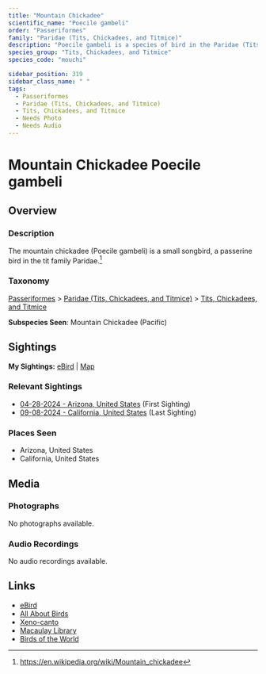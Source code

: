 ```yaml
---
title: "Mountain Chickadee"
scientific_name: "Poecile gambeli"
order: "Passeriformes"
family: "Paridae (Tits, Chickadees, and Titmice)"
description: "Poecile gambeli is a species of bird in the Paridae (Tits, Chickadees, and Titmice) family. It has been observed 6 times."
species_group: "Tits, Chickadees, and Titmice"
species_code: "mouchi"

sidebar_position: 319
sidebar_class_name: " "
tags: 
  - Passeriformes
  - Paridae (Tits, Chickadees, and Titmice)
  - Tits, Chickadees, and Titmice
  - Needs Photo
  - Needs Audio
---
```


# Mountain Chickadee <span className='sci_name'>Poecile gambeli</span>

## Overview

### Description
The mountain chickadee (Poecile gambeli) is a small songbird, a passerine bird in the tit family Paridae.[^1]

[^1]: https://en.wikipedia.org/wiki/Mountain_chickadee

### Taxonomy
[Passeriformes](/tags/passeriformes) > [Paridae (Tits, Chickadees, and Titmice)](/tags/paridae-tits-chickadees-and-titmice) > [Tits, Chickadees, and Titmice](/tags/tits-chickadees-and-titmice)

**Subspecies Seen**: Mountain Chickadee (Pacific)


## Sightings

**My Sightings:** [eBird](https://ebird.org/lifelist?r=world&time=life&spp=mouchi) | [Map](/map?species_code=mouchi)

### Relevant Sightings

* [04-28-2024 - Arizona, United States](https://ebird.org/checklist/S170824764) (First Sighting)
* [09-08-2024 - California, United States](https://ebird.org/checklist/S194427186) (Last Sighting)

### Places Seen

* Arizona, United States
* California, United States



## Media
### Photographs
No photographs available.

### Audio Recordings
No audio recordings available.

## Links
* [eBird](https://ebird.org/species/mouchi) 
* [All About Birds](https://www.allaboutbirds.org/guide/mouchi) 
* [Xeno-canto](https://www.xeno-canto.org/species/poecile-gambeli) 
* [Macaulay Library](https://search.macaulaylibrary.org/catalog?taxonCode=mouchi&sort=rating_rank_desc)
* [Birds of the World](https://birdsoftheworld.org/bow/species/mouchi)
